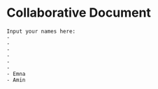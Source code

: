 # Collaborative Document
    Input your names here:
    - 
    -
    -
    -
    -
    -
    - Emna
    - Amin

